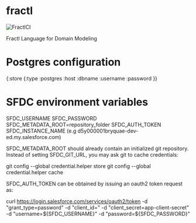 # fractl
![FractlCI](https://github.com/fractl-io/fractl/workflows/FractlCI/badge.svg)

Fractl Language for Domain Modeling


Postgres configuration
======================

{:store
 {:type :postgres
  :host <pg-host-name>
  :dbname <pg-database-name>
  :username <pg-user>
  :password <pg-password>}}


SFDC environment variables
==========================
SFDC_USERNAME
SFDC_PASSWORD
SFDC_METADATA_ROOT=repository_folder
SFDC_AUTH_TOKEN
SFDC_INSTANCE_NAME (e.g d5y000001bryquae-dev-ed.my.salesforce.com)

SFDC_METADATA_ROOT should already contain an initialized git repository.
Instead of setting SFDC_GIT_URL, you may ask git to cache credentials:

   git config --global credential.helper store
   git config --global credential.helper cache

SFDC_AUTH_TOKEN can be obtained by issuing an oauth2 token request as:

   curl https://login.salesforce.com/services/oauth2/token -d "grant_type=password" -d "client_id=<app-client-id>" -d "client_secret=app-client-secret" -d "username=${SFDC_USERNAME}" -d "password=${SFDC_PASSWORD}"

